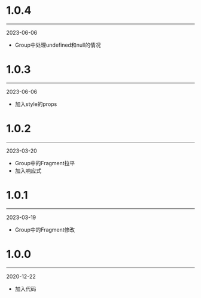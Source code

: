 # 1.0.4

***

2023-06-06

* Group中处理undefined和null的情况

# 1.0.3

***

2023-06-06

* 加入style的props

# 1.0.2

***

2023-03-20

* Group中的Fragment拉平
* 加入响应式

# 1.0.1

***

2023-03-19

* Group中的Fragment修改

# 1.0.0

***

2020-12-22

* 加入代码

